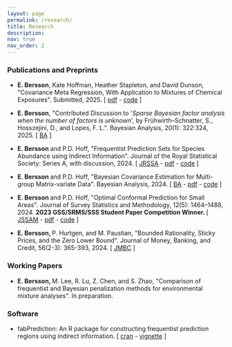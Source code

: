 ```yaml
---
layout: page
permalink: /research/
title: Research 
description:
nav: true
nav_order: 2
---
```





<h3>Publications and Preprints</h3>

- <b> E. Bersson</b>, Kate Hoffman, Heather Stapleton, and David Dunson, "Covariance Meta Regression, With Application to Mixtures of Chemical Exposures". <it>Submitted</it>, 2025. [ [pdf](https://arxiv.org/abs/2504.08220) - [code](https://github.com/betsybersson/covarianceMetaRegression) ]

- <b> E. Bersson</b>, "Contributed Discussion to '<em>Sparse Bayesian factor analysis when the number of factors is unknown</em>', by Fr&#252;hwirth–Schnatter, S., Hosszejini, D., and Lopes, F. L.". <it>Bayesian Analysis</it>, 20(1): 322:324, 2025. [ [BA](https://projecteuclid.org/journals/bayesian-analysis/advance-publication/Sparse-Bayesian-Factor-Analysis-When-the-Number-of-Factors-Is/10.1214/24-BA1423.full) ]

- <b> E. Bersson </b> and P.D. Hoff, "Frequentist Prediction Sets for Species Abundance using Indirect Information".  <it>Journal of the Royal Statistical Society: Series A, with discussion</it>, 2024. [ [JRSSA](https://academic.oup.com/jrsssa/advance-article/doi/10.1093/jrsssa/qnae096/7756630) - [pdf](https://rss.org.uk/RSS/media/File-library/Events/Discussion%20meetings/Bersson_Hoff_2024.pdf) - [code](https://github.com/betsybersson/FreqPredSets_Indirect) ]


- <b> E. Bersson </b> and P.D. Hoff, "Bayesian Covariance Estimation for Multi-group Matrix-variate Data". <it>Bayesian Analysis</it>, 2024. [ [BA](https://projecteuclid.org/journals/bayesian-analysis/volume--1/issue--1/Bayesian-Covariance-Estimation-for-Multi-group-Matrix-variate-Data/10.1214/24-BA1449.full) - [pdf](https://arxiv.org/pdf/2302.09211.pdf) - [code](https://github.com/betsybersson/SWAG) ]

- <b> E. Bersson </b> and P.D. Hoff,  "Optimal Conformal Prediction for Small Areas". <it>Journal of Survey Statistics and Methodology</it>, 12(5): 1464–1488, 2024. <b> 2023 GSS/SRMS/SSS Student Paper Competition Winner. </b> [ [JSSAM](https://academic.oup.com/jssam/article-abstract/12/5/1464/7632601?utm_source=etoc&utm_campaign=jssam&utm_medium=email) - [pdf](https://arxiv.org/pdf/2204.08122.pdf) - [code](https://github.com/betsybersson/fab_sap) ]


- <b> E. Bersson, </b> P. Hurtgen, and M. Paustian, "Bounded Rationality, Sticky Prices, and the Zero Lower Bound". <it>Journal of Money, Banking, and Credit</it>, 56(2-3): 365-393, 2024. [ [JMBC](http://doi.org/10.1111/jmcb.13065) ]







<h3>Working Papers</h3>

- <b> E. Bersson, </b> M. Lee, R. Lu, Z. Chen, and S. Zhao, "Comparison of frequentist and Bayesian penalization methods for environmental mixture analyses". In preparation.


<h3>Software</h3>

- fabPrediction: An R package for constructing frequentist prediction regions using indirect information. [ [cran](https://CRAN.R-project.org/package=fabPrediction) - [vignette](https://rpubs.com/betsybersson/fabPrediction_Vignette) ]




